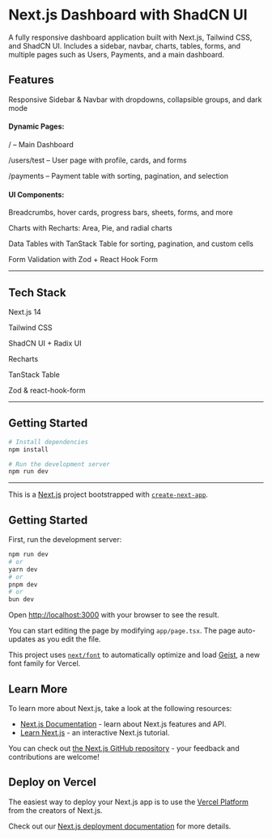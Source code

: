 # Next.js Dashboard with ShadCN UI
A fully responsive dashboard application built with Next.js, Tailwind CSS, and ShadCN UI.
Includes a sidebar, navbar, charts, tables, forms, and multiple pages such as Users, Payments, and a main dashboard.

 ## Features
 
Responsive Sidebar & Navbar with dropdowns, collapsible groups, and dark mode

#### Dynamic Pages:

 / – Main Dashboard

 /users/test – User page with profile, cards, and forms

/payments – Payment table with sorting, pagination, and selection



#### UI Components:

Breadcrumbs, hover cards, progress bars, sheets, forms, and more

Charts with Recharts: Area, Pie, and radial charts

Data Tables with TanStack Table for sorting, pagination, and custom cells

Form Validation with Zod + React Hook Form

----  

## Tech Stack

Next.js 14

Tailwind CSS

ShadCN UI + Radix UI

Recharts

TanStack Table

Zod & react-hook-form

---- 

## Getting Started

``` bash
# Install dependencies
npm install

# Run the development server
npm run dev
```
----

This is a [Next.js](https://nextjs.org) project bootstrapped with [`create-next-app`](https://nextjs.org/docs/app/api-reference/cli/create-next-app).

## Getting Started

First, run the development server:

```bash
npm run dev
# or
yarn dev
# or
pnpm dev
# or
bun dev
```

Open [http://localhost:3000](http://localhost:3000) with your browser to see the result.

You can start editing the page by modifying `app/page.tsx`. The page auto-updates as you edit the file.

This project uses [`next/font`](https://nextjs.org/docs/app/building-your-application/optimizing/fonts) to automatically optimize and load [Geist](https://vercel.com/font), a new font family for Vercel.

## Learn More

To learn more about Next.js, take a look at the following resources:

- [Next.js Documentation](https://nextjs.org/docs) - learn about Next.js features and API.
- [Learn Next.js](https://nextjs.org/learn) - an interactive Next.js tutorial.

You can check out [the Next.js GitHub repository](https://github.com/vercel/next.js) - your feedback and contributions are welcome!

## Deploy on Vercel

The easiest way to deploy your Next.js app is to use the [Vercel Platform](https://vercel.com/new?utm_medium=default-template&filter=next.js&utm_source=create-next-app&utm_campaign=create-next-app-readme) from the creators of Next.js.

Check out our [Next.js deployment documentation](https://nextjs.org/docs/app/building-your-application/deploying) for more details.
